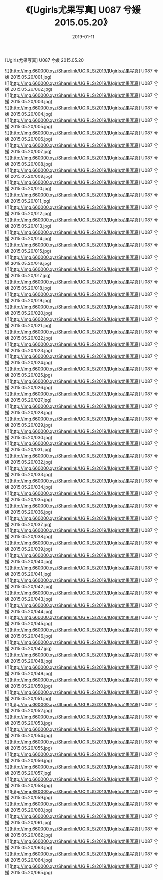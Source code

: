 ﻿---
layout: post
title:  《[Ugirls尤果写真] U087 兮媛 2015.05.20》
date:   2019-01-11
img: http://img.660000.xyz/Sharelink/UGIRLS/2019/[Ugirls尤果写真] U087 兮媛 2015.05.20/000.jpg
categories: [美女, 清纯, 唯美]
---

[Ugirls尤果写真] U087 兮媛 2015.05.20

 ![](http://img.660000.xyz/Sharelink/UGIRLS/2019/[Ugirls尤果写真] U087 兮媛 2015.05.20/001.jpg) <br>![](http://img.660000.xyz/Sharelink/UGIRLS/2019/[Ugirls尤果写真] U087 兮媛 2015.05.20/002.jpg) <br>![](http://img.660000.xyz/Sharelink/UGIRLS/2019/[Ugirls尤果写真] U087 兮媛 2015.05.20/003.jpg) <br>![](http://img.660000.xyz/Sharelink/UGIRLS/2019/[Ugirls尤果写真] U087 兮媛 2015.05.20/004.jpg) <br>![](http://img.660000.xyz/Sharelink/UGIRLS/2019/[Ugirls尤果写真] U087 兮媛 2015.05.20/005.jpg) <br>![](http://img.660000.xyz/Sharelink/UGIRLS/2019/[Ugirls尤果写真] U087 兮媛 2015.05.20/006.jpg) <br>![](http://img.660000.xyz/Sharelink/UGIRLS/2019/[Ugirls尤果写真] U087 兮媛 2015.05.20/007.jpg) <br>![](http://img.660000.xyz/Sharelink/UGIRLS/2019/[Ugirls尤果写真] U087 兮媛 2015.05.20/008.jpg) <br>![](http://img.660000.xyz/Sharelink/UGIRLS/2019/[Ugirls尤果写真] U087 兮媛 2015.05.20/009.jpg) <br>![](http://img.660000.xyz/Sharelink/UGIRLS/2019/[Ugirls尤果写真] U087 兮媛 2015.05.20/010.jpg) <br>![](http://img.660000.xyz/Sharelink/UGIRLS/2019/[Ugirls尤果写真] U087 兮媛 2015.05.20/011.jpg) <br>![](http://img.660000.xyz/Sharelink/UGIRLS/2019/[Ugirls尤果写真] U087 兮媛 2015.05.20/012.jpg) <br>![](http://img.660000.xyz/Sharelink/UGIRLS/2019/[Ugirls尤果写真] U087 兮媛 2015.05.20/013.jpg) <br>![](http://img.660000.xyz/Sharelink/UGIRLS/2019/[Ugirls尤果写真] U087 兮媛 2015.05.20/014.jpg) <br>![](http://img.660000.xyz/Sharelink/UGIRLS/2019/[Ugirls尤果写真] U087 兮媛 2015.05.20/015.jpg) <br>![](http://img.660000.xyz/Sharelink/UGIRLS/2019/[Ugirls尤果写真] U087 兮媛 2015.05.20/016.jpg) <br>![](http://img.660000.xyz/Sharelink/UGIRLS/2019/[Ugirls尤果写真] U087 兮媛 2015.05.20/017.jpg) <br>![](http://img.660000.xyz/Sharelink/UGIRLS/2019/[Ugirls尤果写真] U087 兮媛 2015.05.20/018.jpg) <br>![](http://img.660000.xyz/Sharelink/UGIRLS/2019/[Ugirls尤果写真] U087 兮媛 2015.05.20/019.jpg) <br>![](http://img.660000.xyz/Sharelink/UGIRLS/2019/[Ugirls尤果写真] U087 兮媛 2015.05.20/020.jpg) <br>![](http://img.660000.xyz/Sharelink/UGIRLS/2019/[Ugirls尤果写真] U087 兮媛 2015.05.20/021.jpg) <br>![](http://img.660000.xyz/Sharelink/UGIRLS/2019/[Ugirls尤果写真] U087 兮媛 2015.05.20/022.jpg) <br>![](http://img.660000.xyz/Sharelink/UGIRLS/2019/[Ugirls尤果写真] U087 兮媛 2015.05.20/023.jpg) <br>![](http://img.660000.xyz/Sharelink/UGIRLS/2019/[Ugirls尤果写真] U087 兮媛 2015.05.20/024.jpg) <br>![](http://img.660000.xyz/Sharelink/UGIRLS/2019/[Ugirls尤果写真] U087 兮媛 2015.05.20/025.jpg) <br>![](http://img.660000.xyz/Sharelink/UGIRLS/2019/[Ugirls尤果写真] U087 兮媛 2015.05.20/026.jpg) <br>![](http://img.660000.xyz/Sharelink/UGIRLS/2019/[Ugirls尤果写真] U087 兮媛 2015.05.20/027.jpg) <br>![](http://img.660000.xyz/Sharelink/UGIRLS/2019/[Ugirls尤果写真] U087 兮媛 2015.05.20/028.jpg) <br>![](http://img.660000.xyz/Sharelink/UGIRLS/2019/[Ugirls尤果写真] U087 兮媛 2015.05.20/029.jpg) <br>![](http://img.660000.xyz/Sharelink/UGIRLS/2019/[Ugirls尤果写真] U087 兮媛 2015.05.20/030.jpg) <br>![](http://img.660000.xyz/Sharelink/UGIRLS/2019/[Ugirls尤果写真] U087 兮媛 2015.05.20/031.jpg) <br>![](http://img.660000.xyz/Sharelink/UGIRLS/2019/[Ugirls尤果写真] U087 兮媛 2015.05.20/032.jpg) <br>![](http://img.660000.xyz/Sharelink/UGIRLS/2019/[Ugirls尤果写真] U087 兮媛 2015.05.20/033.jpg) <br>![](http://img.660000.xyz/Sharelink/UGIRLS/2019/[Ugirls尤果写真] U087 兮媛 2015.05.20/034.jpg) <br>![](http://img.660000.xyz/Sharelink/UGIRLS/2019/[Ugirls尤果写真] U087 兮媛 2015.05.20/035.jpg) <br>![](http://img.660000.xyz/Sharelink/UGIRLS/2019/[Ugirls尤果写真] U087 兮媛 2015.05.20/036.jpg) <br>![](http://img.660000.xyz/Sharelink/UGIRLS/2019/[Ugirls尤果写真] U087 兮媛 2015.05.20/037.jpg) <br>![](http://img.660000.xyz/Sharelink/UGIRLS/2019/[Ugirls尤果写真] U087 兮媛 2015.05.20/038.jpg) <br>![](http://img.660000.xyz/Sharelink/UGIRLS/2019/[Ugirls尤果写真] U087 兮媛 2015.05.20/039.jpg) <br>![](http://img.660000.xyz/Sharelink/UGIRLS/2019/[Ugirls尤果写真] U087 兮媛 2015.05.20/040.jpg) <br>![](http://img.660000.xyz/Sharelink/UGIRLS/2019/[Ugirls尤果写真] U087 兮媛 2015.05.20/041.jpg) <br>![](http://img.660000.xyz/Sharelink/UGIRLS/2019/[Ugirls尤果写真] U087 兮媛 2015.05.20/042.jpg) <br>![](http://img.660000.xyz/Sharelink/UGIRLS/2019/[Ugirls尤果写真] U087 兮媛 2015.05.20/043.jpg) <br>![](http://img.660000.xyz/Sharelink/UGIRLS/2019/[Ugirls尤果写真] U087 兮媛 2015.05.20/044.jpg) <br>![](http://img.660000.xyz/Sharelink/UGIRLS/2019/[Ugirls尤果写真] U087 兮媛 2015.05.20/045.jpg) <br>![](http://img.660000.xyz/Sharelink/UGIRLS/2019/[Ugirls尤果写真] U087 兮媛 2015.05.20/046.jpg) <br>![](http://img.660000.xyz/Sharelink/UGIRLS/2019/[Ugirls尤果写真] U087 兮媛 2015.05.20/047.jpg) <br>![](http://img.660000.xyz/Sharelink/UGIRLS/2019/[Ugirls尤果写真] U087 兮媛 2015.05.20/048.jpg) <br>![](http://img.660000.xyz/Sharelink/UGIRLS/2019/[Ugirls尤果写真] U087 兮媛 2015.05.20/049.jpg) <br>![](http://img.660000.xyz/Sharelink/UGIRLS/2019/[Ugirls尤果写真] U087 兮媛 2015.05.20/050.jpg) <br>![](http://img.660000.xyz/Sharelink/UGIRLS/2019/[Ugirls尤果写真] U087 兮媛 2015.05.20/051.jpg) <br>![](http://img.660000.xyz/Sharelink/UGIRLS/2019/[Ugirls尤果写真] U087 兮媛 2015.05.20/052.jpg) <br>![](http://img.660000.xyz/Sharelink/UGIRLS/2019/[Ugirls尤果写真] U087 兮媛 2015.05.20/053.jpg) <br>![](http://img.660000.xyz/Sharelink/UGIRLS/2019/[Ugirls尤果写真] U087 兮媛 2015.05.20/054.jpg) <br>![](http://img.660000.xyz/Sharelink/UGIRLS/2019/[Ugirls尤果写真] U087 兮媛 2015.05.20/055.jpg) <br>![](http://img.660000.xyz/Sharelink/UGIRLS/2019/[Ugirls尤果写真] U087 兮媛 2015.05.20/056.jpg) <br>![](http://img.660000.xyz/Sharelink/UGIRLS/2019/[Ugirls尤果写真] U087 兮媛 2015.05.20/057.jpg) <br>![](http://img.660000.xyz/Sharelink/UGIRLS/2019/[Ugirls尤果写真] U087 兮媛 2015.05.20/058.jpg) <br>![](http://img.660000.xyz/Sharelink/UGIRLS/2019/[Ugirls尤果写真] U087 兮媛 2015.05.20/059.jpg) <br>![](http://img.660000.xyz/Sharelink/UGIRLS/2019/[Ugirls尤果写真] U087 兮媛 2015.05.20/060.jpg) <br>![](http://img.660000.xyz/Sharelink/UGIRLS/2019/[Ugirls尤果写真] U087 兮媛 2015.05.20/061.jpg) <br>![](http://img.660000.xyz/Sharelink/UGIRLS/2019/[Ugirls尤果写真] U087 兮媛 2015.05.20/062.jpg) <br>![](http://img.660000.xyz/Sharelink/UGIRLS/2019/[Ugirls尤果写真] U087 兮媛 2015.05.20/063.jpg) <br>![](http://img.660000.xyz/Sharelink/UGIRLS/2019/[Ugirls尤果写真] U087 兮媛 2015.05.20/064.jpg) <br>![](http://img.660000.xyz/Sharelink/UGIRLS/2019/[Ugirls尤果写真] U087 兮媛 2015.05.20/065.jpg) <br>